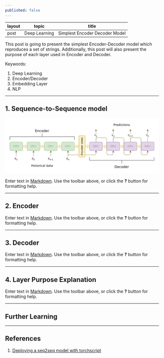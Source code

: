 ```yaml
---
published: false
---
```

|  layout  |     topic     |     title     |
|----------|---------------|---------------|
|   post   | Deep Learning | Simplest Encoder Decoder Model |


This post is going to present the simplest Encoder-Decoder model which reproduces a set of strings. Additionally, this post will also present the purpose of each layer used in Encoder and Decoder.


Keywords:

1. Deep Learning
2. Encoder/Decoder
3. Embedding Layer
4. NLP

<!--more-->

---

## 1. Sequence-to-Sequence model

<p align="center">
<img src="/assets/2020-08-31-simple_encoder_decoder/seq2seq_model.png" alt="Simplest encoder-decoder architecture." width="800" >
</p>

Enter text in [Markdown](http://daringfireball.net/projects/markdown/). Use the toolbar above, or click the **?** button for formatting help.

---

## 2. Encoder

Enter text in [Markdown](http://daringfireball.net/projects/markdown/). Use the toolbar above, or click the **?** button for formatting help.

---

## 3. Decoder

Enter text in [Markdown](http://daringfireball.net/projects/markdown/). Use the toolbar above, or click the **?** button for formatting help.

---

## 4. Layer Purpose Explanation

Enter text in [Markdown](http://daringfireball.net/projects/markdown/). Use the toolbar above, or click the **?** button for formatting help.

---

## Further Learning

---

## References

1. [Deploying a seq2seq model with torchscript](https://pytorch.org/tutorials/beginner/deploy_seq2seq_hybrid_frontend_tutorial.html)


